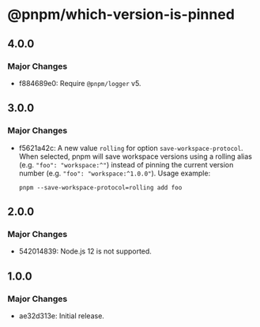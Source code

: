 # @pnpm/which-version-is-pinned

## 4.0.0

### Major Changes

- f884689e0: Require `@pnpm/logger` v5.

## 3.0.0

### Major Changes

- f5621a42c: A new value `rolling` for option `save-workspace-protocol`. When selected, pnpm will save workspace versions using a rolling alias (e.g. `"foo": "workspace:^"`) instead of pinning the current version number (e.g. `"foo": "workspace:^1.0.0"`). Usage example:

  ```
  pnpm --save-workspace-protocol=rolling add foo
  ```

## 2.0.0

### Major Changes

- 542014839: Node.js 12 is not supported.

## 1.0.0

### Major Changes

- ae32d313e: Initial release.
